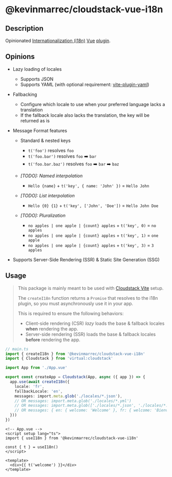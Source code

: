 # @kevinmarrec/cloudstack-vue-i18n

## Description

Opinionated [Internationalization (i18n)](https://developer.mozilla.org/en-US/docs/Glossary/Internationalization) [Vue](https://vuejs.org) [plugin](https://vuejs.org/guide/reusability/plugins).

## Opinions

- Lazy loading of locales

  - Supports JSON
  - Supports YAML (with optional requirement: [vite-plugin-yaml](https://github.com/Modyfi/vite-plugin-yaml))

- Fallbacking

  - Configure which locale to use when your preferred language lacks a translation
  - If the fallback locale also lacks the translation, the key will be returned as is

- Message Format features

  - Standard & nested keys

    - `t('foo')` resolves `foo`
    - `t('foo.bar')` resolves `foo` ➡️ `bar`
    - `t('foo.bar.baz')` resolves `foo` ➡️ `bar` ➡️ `baz`

  - _[TODO]: Named interpolation_

    - `Hello {name}` + `t('key', { name: 'John' })` = `Hello John`

  - _[TODO]: List interpolation_

    - `Hello {0} {1}` + `t('key', ['John', 'Doe'])` = `Hello John Doe`

  - _[TODO]: Pluralization_
    - `no apples | one apple | {count} apples` + `t('key', 0)` = `no apples`
    - `no apples | one apple | {count} apples` + `t('key', 1)` = `one apple`
    - `no apples | one apple | {count} apples` + `t('key', 3)` = `3 apples`

- Supports Server-Side Rendering (SSR) & Static Site Generation (SSG)

## Usage

> This package is mainly meant to be used with [Cloudstack Vite](https://github.com/kevinmarrec/cloudstack/tree/main/packages/vite-plugin) setup.
>
> The `createI18n` function returns a `Promise` that resolves to the i18n plugin, so you must asynchronously use it in your app.
>
> This is required to ensure the following behaviors:
>
> - Client-side rendering (CSR) _lazy_ loads the base & fallback locales **when** rendering the app.
> - Server-side rendering (SSR) loads the base & fallback locales **before** rendering the app.

```ts
// main.ts
import { createI18n } from '@kevinmarrec/cloudstack-vue-i18n'
import { Cloudstack } from 'virtual:cloudstack'

import App from './App.vue'

export const createApp = Cloudstack(App, async ({ app }) => {
  app.use(await createI18n({
    locale: 'fr',
    fallbackLocale: 'en',
    messages: import.meta.glob('./locales/*.json'),
    // OR messages: import.meta.glob('./locales/*.yml')
    // OR messages: import.meta.glob(['./locales/*.json', './locales/*.yml']),
    // OR messages: { en: { welcome: 'Welcome' }, fr: { welcome: 'Bienvenue' } }
  }))
})
```

```vue
<!-- App.vue -->
<script setup lang="ts">
import { useI18n } from '@kevinmarrec/cloudstack-vue-i18n'

const { t } = useI18n()
</script>

<template>
  <div>{{ t('welcome') }}</div>
</template>
```
